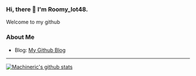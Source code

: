 ### Hi, there 👋 I'm Roomy_lot48.
Welcome to my github

### About Me
- Blog: [My Github Blog](https://Machineric.github.io.)

---
[![Machineric's github stats](https://github-readme-stats.vercel.app/api?username=Machineric)](https://github.com/anuraghazra/github-readme-stats)

